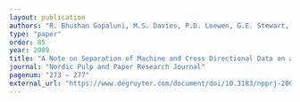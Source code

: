 ```yaml
---
layout: publication
authors: "R. Bhushan Gopaluni, M.S. Davies, P.D. Loewen, G.E. Stewart, G.A. Dumont"
type: "paper"
order: 85
year: 2009
title: "A Note on Separation of Machine and Cross Directional Data on a Paper Machine"
journal: "Nordic Pulp and Paper Research Journal"
pagenum: "273 – 277"
external_url: "https://www.degruyter.com/document/doi/10.3183/npprj-2009-24-03-p273-277/html"
---
```

